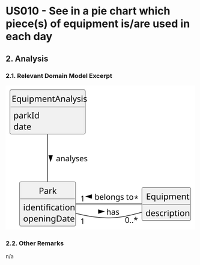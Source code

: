# US010 - See in a pie chart which piece(s) of equipment is/are used in each day

## 2. Analysis

### 2.1. Relevant Domain Model Excerpt 

![Domain Model](svg/us010-domain-model.svg)

### 2.2. Other Remarks

n/a